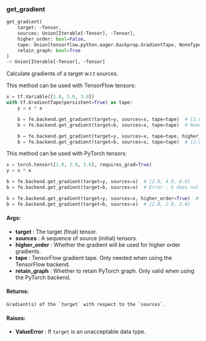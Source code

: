 

### get_gradient
```python
get_gradient(
	target: ~Tensor,
	sources: Union[Iterable[~Tensor], ~Tensor],
	higher_order: bool=False,
	tape: Union[tensorflow.python.eager.backprop.GradientTape, NoneType]=None,
	retain_graph: bool=True
)
-> Union[Iterable[~Tensor], ~Tensor]
```
Calculate gradients of a target w.r.t sources.

This method can be used with TensorFlow tensors:
```python
x = tf.Variable([1.0, 2.0, 3.0])
with tf.GradientTape(persistent=True) as tape:
    y = x * x

    b = fe.backend.get_gradient(target=y, sources=x, tape=tape)  # [2.0, 4.0, 6.0]
    b = fe.backend.get_gradient(target=b, sources=x, tape=tape)  # None

    b = fe.backend.get_gradient(target=y, sources=x, tape=tape, higher_order=True)  # [2.0, 4.0, 6.0]
    b = fe.backend.get_gradient(target=b, sources=x, tape=tape)  # [2.0, 2.0, 2.0]
```

This method can be used with PyTorch tensors:
```python
x = torch.tensor([1.0, 2.0, 3.0], requires_grad=True)
y = x * x

b = fe.backend.get_gradient(target=y, sources=x)  # [2.0, 4.0, 6.0]
b = fe.backend.get_gradient(target=b, sources=x)  # Error - b does not have a backwards function

b = fe.backend.get_gradient(target=y, sources=x, higher_order=True)  # [2.0, 4.0, 6.0]
b = fe.backend.get_gradient(target=b, sources=x)  # [2.0, 2.0, 2.0]
```


#### Args:

* **target** :  The target (final) tensor.
* **sources** :  A sequence of source (initial) tensors.
* **higher_order** :  Whether the gradient will be used for higher order gradients.
* **tape** :  TensorFlow gradient tape. Only needed when using the TensorFlow backend.
* **retain_graph** :  Whether to retain PyTorch graph. Only valid when using the PyTorch backend.

#### Returns:
    Gradient(s) of the `target` with respect to the `sources`.

#### Raises:

* **ValueError** :  If `target` is an unacceptable data type.